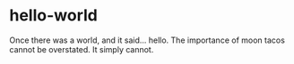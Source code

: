 # hello-world
Once there was a world, and it said... hello.
The importance of moon tacos cannot be overstated.
It simply cannot.
